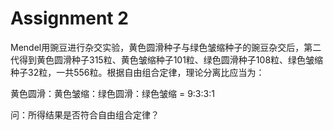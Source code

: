 # Assignment 2

Mendel用豌豆进行杂交实验，黄色圆滑种子与绿色皱缩种子的豌豆杂交后，第二代得到黄色圆滑种子315粒、黄色皱缩种子101粒、绿色圆滑种子108粒、绿色皱缩种子32粒，一共556粒。根据自由组合定律，理论分离比应当为：  

黄色圆滑：黄色皱缩：绿色圆滑：绿色皱缩 = 9:3:3:1  

问：所得结果是否符合自由组合定律？  

